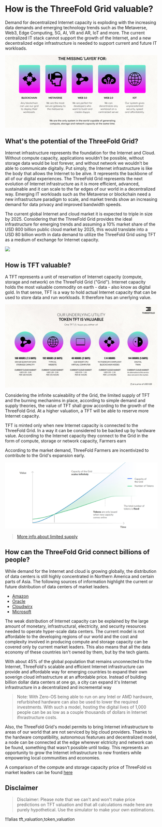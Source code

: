 
# How is the ThreeFold Grid valuable?

Demand for decentralized Internet capacity is exploding with the increasing data demands and emerging technology trends such as the Metaverse, Web3, Edge Computing, 5G, AI, VR and AR, IoT and more. The current centralized IT stack cannot support the growth of the Internet, and a new decentralized edge infrastructure is needed to support current and future IT workloads. 

![](img/missing_layer_.jpg)

## What's the potential of the ThreeFold Grid?

Internet infrastructure represents the foundation for the Internet and Cloud. Without compute capacity, applications wouldn't be possible, without storage data would be lost forever, and without network we wouldn't be able to communicate digitally. Put simply, the Internet infrastructure is like the body that allows the Internet to be alive. It represents the backbone of all of our digital experiences. 
The ThreeFold Grid represents the next evolution of Internet infrastructure as it is more efficient, advanced, sustainable and it can scale to the far edges of our world in a decentralized way. Emerging IT workloads such as the Metaverse or blockchain need a new infrastructure paradigm to scale, and market trends show an increasing demand for data privacy and improved bandwidth speeds. 

The current global Internet and cloud market it is expected to triple in size by 2025. Considering that the ThreeFold Grid provides the ideal infrastructure for emerging trends and assuming a 10% market share of the USD 800 billion public cloud market by 2025, this would translate into a USD 80 billion worth in data demand to utilize the ThreeFold Grid using TFT as a medium of exchange for Internet capacity.

![](img/token_time_to_get_involved_now_.jpg)

## How is TFT valuable? 

A TFT represents a unit of reservation of Internet capacity (compute, storage and network) on the ThreeFold Grid ("Grid"). Internet capacity holds the most valuable commodity on earth - data - also know as digital gold. In that sense, TFT is a way to hold actual Internet capacity that can be used to store data and run workloads. It therefore has an unerlying value. 

![](img/token_valuable_.jpg)

Considering the infinite scaleability of the Grid, the limited supply of TFT and the burning mechanims in place, according to simple demand and supply theories, the value of TFT shall grow according to the growth of the ThreeFold Grid. At a higher valuation, a TFT will be able to reserve more Internet capacity.


TFT is minted only when new Internet capacity is connected to the ThreeFold Grid. In a way it can be considered to be backed up by hardware value. According to the Internet capacity they connect to the Grid in the form of compute, storage or network capacity, Farmers earn 

According to the market demand, ThreeFold Farmers are incentivized to contribute to the Grid's expansion early. 

![](img/token_issuance_economy1.jpg)

> [More info about limited supply](tft_limited_supply) <BR>

## How can the ThreeFold Grid connect billions of people?

While demand for the Internet and cloud is growing globally, the distribution of data centers is still highly concentrated in Northern America and certain parts of Asia. The following sources of information highlight the current or future distribution of data centers of market leaders. 

- [Amazon](https://wikileaks.org/amazon-atlas/map/) 
- [Oracle](https://blogs.oracle.com/cloud-infrastructure/oracle-launches-four-new-cloud-regions-across-four-continents)
- [Cloudwirx](https://www.cloudwirx.com/datacenters)
- [Microsoft](https://yellowduckguy.wordpress.com/2018/03/15/microsoft-worldwide-data-center-locations/)

The weak distribution of Internet capacity can be explained by the large amount of monetary, infrastructural, electricity, and security resources needed to operate hyper-scale data centers. The current model is not affordable to the developing regions of our world and the cost and complexity involved in producing compute and storage capacity can be covered only by current market leaders. This also means that all the data economy of these countries isn't owned by them, but by the tech giants. 

With about 45% of the global population that remains unconnected to the Internet, ThreeFold's scalable and efficient Internet infrastructure can provide and affordable way for emerging countries to expand their own soverign cloud infrastructure at an affordable price. Instead of building billion dollar data centers at one go, a city can expand it's Internet infrastructure in a decentralized and incremental way

> Note: With Zero-OS being able to run on any Intel or AMD  hardware, refurbished hardware can also be used to lower the required investments. With such a model, hosting the digital lives of 1,000 people can be as low as a couple thousands of dollars in Internet ifnrastructure costs. 

Also, the ThreeFold Grid's model permits to bring Internet infrastructure to areas of our world that are not serviced by big cloud providers. Thanks to the hardware compatibility, autonomous featurues and decentralized model, a node can be connected at the edge wherever elctricity and network can be found, something that wasn't possible until today. This represents an opportunity to grow the Internet infrastructure to new frontiers while empowering local communities and economies. 

A comparison of the compute and storage capacity price of ThreeFold vs market leaders can be found [here](@cloud_pricing_compare)

## Disclaimer

> Disclaimer: Please note that we can't and won't make price predictions on TFT valuation and that all calculations made here are purely hypothetical. Use the simulator to make your own estimations.

!!!alias tft_valuation,token_valuation
